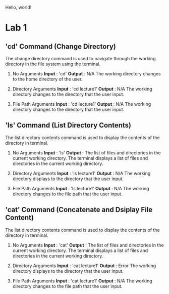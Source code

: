 Hello, world!

# Lab 1

## 'cd' Command (Change Directory)

The change directory command is used to navigate through the working directory in the file system using the terminal.

1. No Arguments
**Input** : 'cd'
**Output** : N/A
The working directory changes to the home directory of the user.



3. Directory Arguments
**Input** : 'cd lecture1'
**Output** : N/A
The working directory changes to the directory that the user input.

4. File Path Arguments
**Input** : 'cd lecture1'
**Output** : N/A
The working directory changes to the directory that the user input.

## 'ls' Command (List Directory Contents)

The list directory contents command is used to display the contents of the directory in terminal. 

1. No Arguments
**Input** : 'ls'
**Output** : The list of files and directories in the current working directory.
The terminal displays a list of files and directories in the current working directory.

2. Directory Arguments
**Input** : 'ls lecture1'
**Output** : N/A
The working directory displays to the directory that the user input.

3. File Path Arguments
**Input** : 'ls lecture1'
**Output** : N/A
The working directory changes to the file path that the user input.

## 'cat' Command (Concatenate and Dsiplay File Content)

The list directory contents command is used to display the contents of the directory in terminal. 

1. No Arguments
**Input** : 'cat'
**Output** : The list of files and directories in the current working directory.
The terminal displays a list of files and directories in the current working directory.

2. Directory Arguments
**Input** : 'cat lecture1'
**Output** : Error
The working directory displays to the directory that the user input.

3. File Path Arguments
**Input** : 'cat lecture1'
**Output** : N/A
The working directory changes to the file path that the user input.
